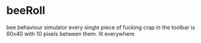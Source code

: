 # beeRoll
bee behaviour simulator
every single piece of fucking crap in the toolbar is 60x40 with 10 pixels between them. lit everywhere

